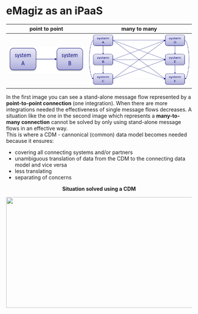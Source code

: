 # eMagiz as an iPaaS

| point to point | many to many | 
| :------------: | :----------: | 
| <img width="210" height="70" src="../../img/ILM/point-to-point.png"> | <img width="280" height="140" src="../../img/ILM/more-many-to-many.png"> | 
In the first image you can see a stand-alone message flow represented by a **point-to-point connection** (one integration). When there are more integrations needed the effectiveness of single message flows decreases. A situation like the one in the second image which represents a **many-to-many connection** cannot be solved by only using stand-alone message flows in an effective way.  
This is where a CDM - cannonical (common) data model becomes needed because it ensures:
 * covering all connecting systems and/or partners
 * unambiguous translation of data from the CDM to the connecting data model and vice versa
 * less translating
 * separating of concerns  
 
<p align="center"> <b> Situation solved using a CDM </b></p>

<p align="center"> <img width="810" height="300" src="../../img/CDM.png"> </p>
